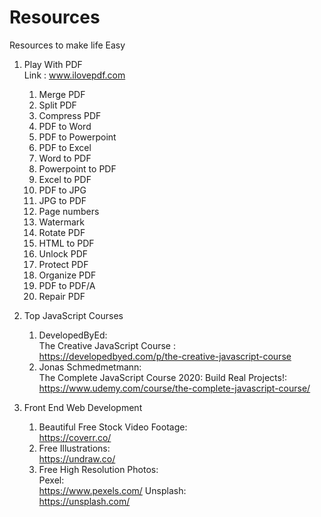 # Resources
Resources to make life Easy

1. Play With PDF  
    Link : www.ilovepdf.com
    1. Merge PDF
    2. Split PDF
    3. Compress PDF
    4. PDF to Word
    5. PDF to Powerpoint
    6. PDF to Excel
    7. Word to PDF
    8. Powerpoint to PDF
    9. Excel to PDF
    10. PDF to JPG
    11. JPG to PDF
    12. Page numbers
    13. Watermark
    14. Rotate PDF
    15. HTML to PDF
    16. Unlock PDF
    17. Protect PDF
    18. Organize PDF
    19. PDF to PDF/A
    20. Repair PDF

2. Top JavaScript Courses
    1. DevelopedByEd:  
            The Creative JavaScript Course :   
            https://developedbyed.com/p/the-creative-javascript-course
    2. Jonas Schmedmetmann:  
            The Complete JavaScript Course 2020: Build Real Projects!:   
            https://www.udemy.com/course/the-complete-javascript-course/
            
           
3. Front End Web Development
    1. Beautiful Free Stock Video Footage:   
        https://coverr.co/  
    2. Free Illustrations:  
        https://undraw.co/
    3. Free High Resolution Photos:  
        Pexel:  
             https://www.pexels.com/
        Unsplash:  
             https://unsplash.com/

        
